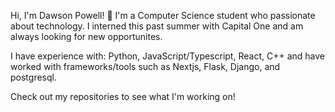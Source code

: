 Hi, I'm Dawson Powell! 👋
I'm a Computer Science student who passionate about technology. I interned this past summer with Capital One and am always looking for new opportunites.


I have experience with: Python, JavaScript/Typescript, React, C++
and have worked with frameworks/tools such as Nextjs, Flask, Django, and postgresql.

Check out my repositories to see what I'm working on!
